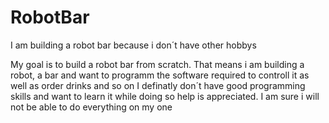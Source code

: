 # RobotBar
I am building a robot bar because i don´t have other hobbys

My goal is to build a robot bar from scratch. 
That means  i am building a robot, a bar and want to programm the software required to controll it as well as order drinks and so on
I definatly don´t have good programming skills and want to learn it while doing so
help is appreciated. I am sure i will not be able to do everything on my one 


